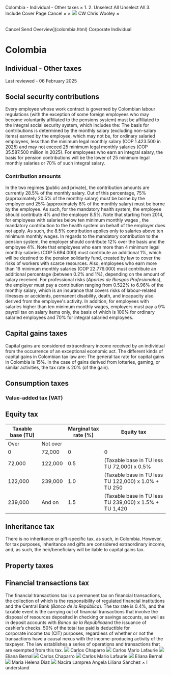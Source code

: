 Colombia - Individual - Other taxes
×
1.
2.
Unselect All
Unselect All
3.
Include Cover Page
Cancel
×
×
![](-/media/world-wide-tax-summaries/attachments/global---chris-wooley.ashx%3Frev=ac5e5f3223b34096b1afc2a6009c7320&revision=ac5e5f32-23b3-4096-b1af-c2a6009c7320&hash=859B7ADC84DC2CBEC9760E9E6EE7DE6D0A8BFCDF)
CW
Chris Wooley
×
######
Cancel
Send
Overview](colombia.html)
Corporate
Individual
# Colombia
## Individual - Other taxes
Last reviewed - 06 February 2025
## Social security contributions
Every employee whose work contract is governed by Colombian labour regulations (with the exception of some foreign employees who may become voluntarily affiliated to the pensions system) must be affiliated to the integral social security system, which includes the:
The basis for contributions is determined by the monthly salary (excluding non-salary items) earned by the employee, which may not be, for ordinary salaried employees, less than the minimum legal monthly salary (COP 1.423.500 in 2025) and may not exceed 25 minimum legal monthly salaries (COP 35.587.500 million in 2025).
For employees who earn an integral salary, the basis for pension contributions will be the lower of 25 minimum legal monthly salaries or 70% of such integral salary.
### Contribution amounts
In the two regimes (public and private), the contribution amounts are currently 28.5% of the monthly salary.
Out of this percentage, 75% (approximately 20.5% of the monthly salary) must be borne by the employer and 25% (approximately 8% of the monthly salary) must be borne by the employee.
As such, for the mandatory health system, the employee should contribute 4% and the employer 8.5%. Note that starting from 2014, for employees with salaries below ten minimum monthly wages , the mandatory contribution to the health system on behalf of the employer does not apply. As such, the 8.5% contribution applies only to salaries above ten minimum monthly wages.
In regards to the mandatory contribution to the pension system, the employer should contribute 12% over the basis and the employee 4%.
Note that employees who earn more than 4 minimum legal monthly salaries (COP 5.694.000) must contribute an additional 1%, which will be destined to the pension solidarity fund, created by law to cover the risks of workers with scarce resources. Also, employees who earn more than 16 minimum monthly salaries (COP 22.776.000) must contribute an additional percentage (between 0.2% and 1%), depending on the amount of salary received.
For professional risks (*Aportes de Riesgos Profesionales*), the employer must pay a contribution ranging from 0.522% to 6.96% of the monthly salary, which is an insurance that covers risks of labour-related illnesses or accidents, permanent disability, death, and incapacity also derived from the employee's activity.
In addition, for employees with salaries higher than ten minimum monthly wages, employers must pay a 9% payroll tax on salary items only, the basis of which is 100% for ordinary salaried employees and 70% for integral salaried employees.
## Capital gains taxes
Capital gains are considered extraordinary income received by an individual from the occurrence of an exceptional economic act. The different kinds of capital gains in Colombian tax law are:
The general tax rate for capital gains in Colombia is 15%.
In the case of gains derived from lotteries, gaming, or similar activities, the tax rate is 20% (of the gain).
## Consumption taxes
### Value-added tax (VAT)
## Equity tax
| Taxable base (TU) | | Marginal tax rate (%) | Equity tax |
| --- | --- | --- | --- |
| Over | Not over |
| 0 | 72,000 | 0 | 0 |
| 72,000 | 122,000 | 0.5 | (Taxable base in TU less TU 72,000) x 0.5% |
| 122,000 | 239,000 | 1.0 | (Taxable base in TU less TU 122,000) x 1.0% + TU 250 |
| 239,000 | And on | 1.5 | (Taxable base in TU less TU 239,000) x 1.5% + TU 1,420 |
## Inheritance tax
There is no inheritance or gift-specific tax, as such, in Colombia. However, for tax purposes, inheritance and gifts are considered extraordinary income, and, as such, the heir/beneficiary will be liable to capital gains tax.
## Property taxes
## Financial transactions tax
The financial transactions tax is a permanent tax on financial transactions, the collection of which is the responsibility of regulated financial institutions and the Central Bank (*Banco de la República*).
The tax rate is 0.4%, and the taxable event is the carrying out of financial transactions that involve the disposal of resources deposited in checking or savings accounts, as well as in deposit accounts with *Banco de la República*and the issuance of cashier’s checks.
50% of the total tax paid is deductible for corporate income tax (CIT) purposes, regardless of whether or not the transactions have a causal nexus with the income-producing activity of the taxpayer.
The law establishes a series of operations and transactions that are exempted from this tax.
![](-/media/world-wide-tax-summaries/attachments/colombia---carlos-chaparro.ashx%3Frev=1e76e45de1a54616af5073abdbe0a145&revision=1e76e45d-e1a5-4616-af50-73abdbe0a145&hash=6B3C6C24FFA169DA602799F07C35835AD30BE6A2)
Carlos Chaparro
![](-/media/world-wide-tax-summaries/attachments/colombia---carlos-mario-lafaurie.ashx%3Frev=ac99b132b9a54e5b9f84cec89922fb13&revision=ac99b132-b9a5-4e5b-9f84-cec89922fb13&hash=AB7A662949797B49AA7171027F20D6E31D556667)
Carlos Mario Lafaurie
![](-/media/world-wide-tax-summaries/attachments/colombia---eliana-bernal.ashx%3Frev=c9958b4a332c45799beb626367ea95b7&revision=c9958b4a-332c-4579-9beb-626367ea95b7&hash=BB1C9635DE3733FD6791332EF0C6C0525E7F8E5A)
Eliana Bernal
![](-/media/world-wide-tax-summaries/attachments/colombia---carlos-chaparro.ashx%3Frev=1e76e45de1a54616af5073abdbe0a145&revision=1e76e45d-e1a5-4616-af50-73abdbe0a145&hash=6B3C6C24FFA169DA602799F07C35835AD30BE6A2)
Carlos Chaparro
![](-/media/world-wide-tax-summaries/attachments/colombia---carlos-mario-lafaurie.ashx%3Frev=ac99b132b9a54e5b9f84cec89922fb13&revision=ac99b132-b9a5-4e5b-9f84-cec89922fb13&hash=AB7A662949797B49AA7171027F20D6E31D556667)
Carlos Mario Lafaurie
![](-/media/world-wide-tax-summaries/attachments/colombia---eliana-bernal.ashx%3Frev=c9958b4a332c45799beb626367ea95b7&revision=c9958b4a-332c-4579-9beb-626367ea95b7&hash=BB1C9635DE3733FD6791332EF0C6C0525E7F8E5A)
Eliana Bernal
![](-/media/world-wide-tax-summaries/attachments/colombia---maria-helena-diaz.ashx%3Frev=6a223f6620cd4145bb0906472656f041&revision=6a223f66-20cd-4145-bb09-06472656f041&hash=A282FBA5C6CD96045DCBE06FA893CDD89FAC6DFA)
Maria Helena Diaz
![](-/media/world-wide-tax-summaries/attachments/colombia---nacira-lamprea.ashx%3Frev=179de92bb00b44f9a1823c64ff75410b&revision=179de92b-b00b-44f9-a182-3c64ff75410b&hash=89F37B0168CC3A55B916ED28DD339E34FC364A9C)
Nacira Lamprea
Angela Liliana Sánchez
×
I understand